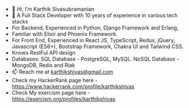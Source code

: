 - 👋 Hi, I’m Karthik Sivasubramanian
- 👀 A Full Stack Developer with 10 years of experience in various tech stacks
- For Backend, Experienced in Python, Django Framework and Erlang,
- Familiar with Elixir and Phoenix Framework.
- For Front End, Experienced in React JS, TypeScript, Redux, jQuery, Javascript (ES6+), Bootstrap Framework, Chakra UI and Tailwind CSS.
- Knows RestFul API design
- Databases: SQL Database - PostgreSQL, MySQL. NoSQL Database - MongoDB, Redis and Riak
- 📫 Reach me at karthikshivas@gmail.com
- Check my HackerRank page here - https://www.hackerrank.com/profile/karthikshivas
- Check My exercism page here - 
  https://exercism.org/profiles/karthikshivas
  

<!---
karthikshivas/karthikshivas is a ✨ special ✨ repository because its `README.md` (this file) appears on your GitHub profile.
You can click the Preview link to take a look at your changes.
--->
